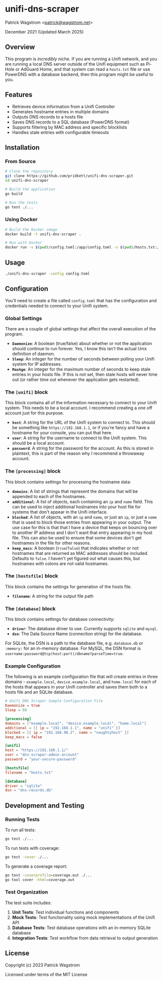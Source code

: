 # unifi-dns-scraper

Patrick Wagstrom &lt;patrick@wagstrom.net&gt;

December 2021 (Updated March 2025)

## Overview

This program is _incredibly_ niche. If you are running a Unifi network, and you are running a local DNS server outside of the Unifi equipment such as Pi-Hole or AdGuard Home, and that system can read a `hosts.txt` file or use PowerDNS with a database backend, then this program might be useful to you.

## Features

- Retrieves device information from a Unifi Controller
- Generates hostname entries in multiple domains
- Outputs DNS records to a hosts file
- Saves DNS records to a SQL database (PowerDNS format)
- Supports filtering by MAC address and specific blocklists
- Handles stale entries with configurable timeouts

## Installation

### From Source

```bash
# Clone the repository
git clone https://github.com/pridkett/unifi-dns-scraper.git
cd unifi-dns-scraper

# Build the application
go build

# Run the tests
go test ./...
```

### Using Docker

```bash
# Build the Docker image
docker build -t unifi-dns-scraper .

# Run with Docker
docker run -v $(pwd)/config.toml:/app/config.toml -v $(pwd)/hosts.txt:/app/hosts.txt unifi-dns-scraper
```

## Usage

```bash
./unifi-dns-scraper -config config.toml
```

## Configuration

You'll need to create a file called `config.toml` that has the configuration and credentials needed to connect to your Unifi system.

### Global Settings
There are a couple of global settings that affect the overall execution of the program.

* **`Daemonize`**: A boolean (true/false) about whether or not the application should continue to run forever. Yes, I know this isn't the actual Unix definition of daemon.
* **`Sleep`**: An integer for the number of seconds between polling your Unifi system for IP addresses.
* **`MaxAge`**: An integer for the maximum number of seconds to keep stale entries in your hosts file. If this is not set, then stale hosts will never time out (or rather time out whenever the application gets restarted).

### The **`[unifi]`** block

This block contains all of the information necessary to connect to your Unifi system. This needs to be a local account. I recommend creating a one off account just for this purpose.

* **`host`**: A string for the URL of the Unifi system to connect to. This should be something like `https://192.168.1.1`, or if you're fancy and have a hostname for your console, you can put that here.
* **`user`**: A string for the username to connect to the Unifi system. This should be a local account.
* **`password`**: A string for the password for the account. As this is stored in plaintext, this is part of the reason why I recommend a throwaway account.

### The **`[processing]`** block

This block contains settings for processing the hostname data:

* **`domains`**: A list of strings that represent the domains that will be appended to each of the hostnames.
* **`additional`**: A list of objects, each containing an `ip` and `name` field. This can be used to inject additional hostnames into your host file for systems that don't appear in the Unifi interface.
* **`blocked`**: A list of objects, with an `ip` and `name`, or just an `ip`, or just a `name` that is used to block those entries from appearing in your output. The use case for this is that that I have a device that keeps on bouncing over to another IP address and I don't want that entry appearing in my host file. This can also be used to ensure that some devices don't get hostnames in the file for other reasons.
* **`keep_macs`**: A boolean (`true`/`false`) that indicates whether or not hostnames that are returned as MAC addresses should be included. Defaults to `false`. I haven't yet figured out what causes this, but hostnames with colons are not valid hostnames.

### The **`[hostsfile]`** block

This block contains the settings for generation of the hosts file.

* **`filename`**: A string for the output file path

### The **`[database]`** block

This block contains settings for database connectivity:

* **`driver`**: The database driver to use. Currently supports `sqlite` and `mysql`.
* **`dsn`**: The Data Source Name (connection string) for the database.

For SQLite, the DSN is a path to the database file, e.g. `database.db` or `:memory:` for an in-memory database.
For MySQL, the DSN format is `username:password@tcp(host:port)/dbname?parseTime=true`.

### Example Configuration

The following is an example configuration file that will create entries in three domains - `example.local`, `device.example.local`, and `home.local` for each of the hosts that appears in your Unifi controller and saves them both to a hosts file and an SQLite database.

```toml
# Unifi DNS Scraper Sample Configuration File
Daemonize = true
Sleep = 60

[processing]
domains = ["example.local", "device.example.local", "home.local"]
additional = [{ ip = "192.168.1.1", name = "unifi" }]
blocked = [{ ip = "192.168.90.2", name = "naughtyhost" }]
keep_macs = false

[unifi]
host = "https://192.168.1.1/"
user = "dns-scraper-admin-account"
password = "your-secure-password"

[hostsfile]
filename = "hosts.txt"

[database]
driver = "sqlite"
dsn = "dns-records.db"
```

## Development and Testing

### Running Tests

To run all tests:

```bash
go test ./...
```

To run tests with coverage:

```bash
go test -cover ./...
```

To generate a coverage report:

```bash
go test -coverprofile=coverage.out ./...
go tool cover -html=coverage.out
```

### Test Organization

The test suite includes:

1. **Unit Tests**: Test individual functions and components
2. **Mock Tests**: Test functionality using mock implementations of the Unifi API
3. **Database Tests**: Test database operations with an in-memory SQLite database
4. **Integration Tests**: Test workflow from data retrieval to output generation

## License

Copyright (c) 2023 Patrick Wagstrom

Licensed under terms of the MIT License
